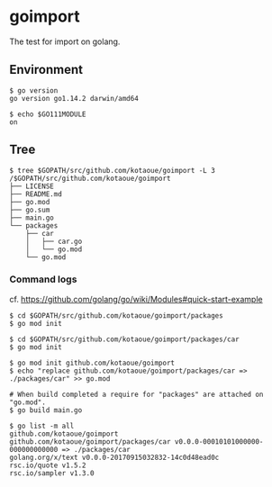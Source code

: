 # goimport
The test for import on golang.

## Environment
```shell-session
$ go version
go version go1.14.2 darwin/amd64

$ echo $GO111MODULE
on
```

## Tree
```shell-session
$ tree $GOPATH/src/github.com/kotaoue/goimport -L 3
/$GOPATH/src/github.com/kotaoue/goimport
├── LICENSE
├── README.md
├── go.mod
├── go.sum
├── main.go
└── packages
    ├── car
    │   ├── car.go
    │   └── go.mod
    └── go.mod
```

### Command logs
cf. https://github.com/golang/go/wiki/Modules#quick-start-example
```shell-session
$ cd $GOPATH/src/github.com/kotaoue/goimport/packages
$ go mod init

$ cd $GOPATH/src/github.com/kotaoue/goimport/packages/car
$ go mod init

$ go mod init github.com/kotaoue/goimport
$ echo "replace github.com/kotaoue/goimport/packages/car => ./packages/car" >> go.mod

# When build completed a require for "packages" are attached on "go.mod".
$ go build main.go

$ go list -m all
github.com/kotaoue/goimport
github.com/kotaoue/goimport/packages/car v0.0.0-00010101000000-000000000000 => ./packages/car
golang.org/x/text v0.0.0-20170915032832-14c0d48ead0c
rsc.io/quote v1.5.2
rsc.io/sampler v1.3.0
```